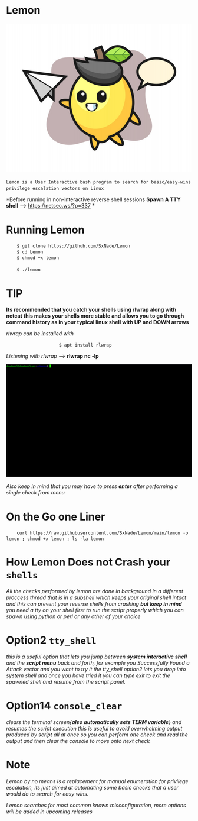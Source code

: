 # Lemon

![lemon](https://github.com/SxNade/Lemon/blob/main/Lemon.jpg)

`Lemon is a User Interactive bash program to search for basic/easy-wins privilege escalation vectors on Linux` 

*Before running in non-interactive reverse shell sessions **Spawn A TTY shell** --> https://netsec.ws/?p=337 * 

# Running Lemon

        $ git clone https://github.com/SxNade/Lemon
        $ cd Lemon
        $ chmod +x lemon
        
        $ ./lemon

# TIP

**Its recommended that you catch your shells using rlwrap along with netcat this makes your shells more stable and allows you to go through command history as in your typical linux shell with UP and DOWN arrows**

*rlwrap can be installed with*
                
                        $ apt install rlwrap
                        
*Listening with rlwrap* --> **rlwrap nc -lp <port>**


![lemon](https://github.com/SxNade/Lemon/blob/main/lemon.gif)

*Also keep in mind that you may have to press **enter** after performing a single check from menu*

# On the Go one Liner

        curl https://raw.githubusercontent.com/SxNade/Lemon/main/lemon -o lemon ; chmod +x lemon ; ls -la lemon


# How Lemon Does not Crash your `shells`

*All the checks performed by lemon are done in background in a different proccess thread that is in a subshell which keeps your original shell intact and this can prevent your reverse shells from crashing **but keep in mind** you need a tty on your shell first to run the script properly which you can spawn using python or perl or any other of your choice*

# Option2 `tty_shell`

*this is a useful option that lets you jump between **system interactive shell** and the **script menu** back and forth, for example you Successfully Found a Attack vector and you want to try it the tty_shell option2 lets you drop into system shell and once you have tried it you can  type exit to exit the spawned shell and resume from the script panel.* 

# Option14 `console_clear`

*clears the terminal screen{**also automatically sets TERM variable**} and resumes the script execution this is useful to avoid overwhelming output produced by script all at once so you can perform one check and read the output and then clear the console to move onto next check* 


# Note

*Lemon by no means is a replacement for manual enumeration for privilege escalation, its just aimed at automating some basic checks that a user would do to search for easy wins.*

*Lemon searches for most common known misconfiguration, more options will be added in upcoming releases*
